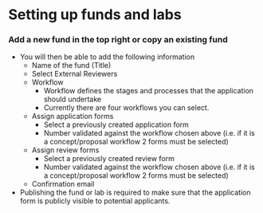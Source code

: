 # Setting up funds and labs

### **Add a new fund in the top right or copy an existing fund**&#x20;

* You will then be able to add the following information
  * Name of the fund (Title)
  * Select External Reviewers&#x20;
  * Workflow
    * Workflow defines the stages and processes that the application should undertake&#x20;
    * Currently there are four workflows you can select.
  * Assign application forms
    * Select a previously created application form
    * Number validated against the workflow chosen above (i.e. if it is a concept/proposal workflow 2 forms must be selected)
  * Assign review forms
    * Select a previously created review form
    * Number validated against the workflow chosen above (i.e. if it is a concept/proposal workflow 2 forms must be selected)
  * Confirmation email
* Publishing the fund or lab is required to make sure that the application form is publicly visible to potential applicants.
